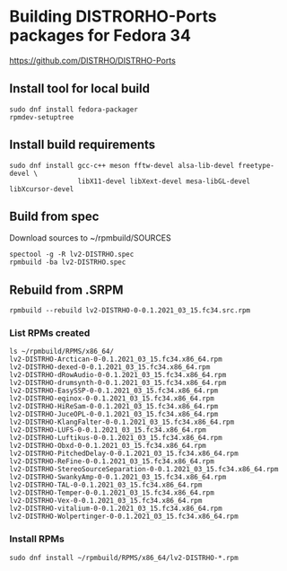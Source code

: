 # Building DISTRORHO-Ports packages for Fedora 34

https://github.com/DISTRHO/DISTRHO-Ports


## Install tool for local build

```
sudo dnf install fedora-packager
rpmdev-setuptree

```

## Install build requirements

```
sudo dnf install gcc-c++ meson fftw-devel alsa-lib-devel freetype-devel \
                 libX11-devel libXext-devel mesa-libGL-devel libXcursor-devel
```

## Build from spec

Download sources to ~/rpmbuild/SOURCES

```
spectool -g -R lv2-DISTRHO.spec
rpmbuild -ba lv2-DISTRHO.spec
```

## Rebuild from .SRPM

```
rpmbuild --rebuild lv2-DISTRHO-0-0.1.2021_03_15.fc34.src.rpm
```

### List RPMs created 
```
ls ~/rpmbuild/RPMS/x86_64/
lv2-DISTRHO-Arctican-0-0.1.2021_03_15.fc34.x86_64.rpm
lv2-DISTRHO-dexed-0-0.1.2021_03_15.fc34.x86_64.rpm
lv2-DISTRHO-dRowAudio-0-0.1.2021_03_15.fc34.x86_64.rpm
lv2-DISTRHO-drumsynth-0-0.1.2021_03_15.fc34.x86_64.rpm
lv2-DISTRHO-EasySSP-0-0.1.2021_03_15.fc34.x86_64.rpm
lv2-DISTRHO-eqinox-0-0.1.2021_03_15.fc34.x86_64.rpm
lv2-DISTRHO-HiReSam-0-0.1.2021_03_15.fc34.x86_64.rpm
lv2-DISTRHO-JuceOPL-0-0.1.2021_03_15.fc34.x86_64.rpm
lv2-DISTRHO-KlangFalter-0-0.1.2021_03_15.fc34.x86_64.rpm
lv2-DISTRHO-LUFS-0-0.1.2021_03_15.fc34.x86_64.rpm
lv2-DISTRHO-Luftikus-0-0.1.2021_03_15.fc34.x86_64.rpm
lv2-DISTRHO-Obxd-0-0.1.2021_03_15.fc34.x86_64.rpm
lv2-DISTRHO-PitchedDelay-0-0.1.2021_03_15.fc34.x86_64.rpm
lv2-DISTRHO-ReFine-0-0.1.2021_03_15.fc34.x86_64.rpm
lv2-DISTRHO-StereoSourceSeparation-0-0.1.2021_03_15.fc34.x86_64.rpm
lv2-DISTRHO-SwankyAmp-0-0.1.2021_03_15.fc34.x86_64.rpm
lv2-DISTRHO-TAL-0-0.1.2021_03_15.fc34.x86_64.rpm
lv2-DISTRHO-Temper-0-0.1.2021_03_15.fc34.x86_64.rpm
lv2-DISTRHO-Vex-0-0.1.2021_03_15.fc34.x86_64.rpm
lv2-DISTRHO-vitalium-0-0.1.2021_03_15.fc34.x86_64.rpm
lv2-DISTRHO-Wolpertinger-0-0.1.2021_03_15.fc34.x86_64.rpm
```

### Install RPMs

```
sudo dnf install ~/rpmbuild/RPMS/x86_64/lv2-DISTRHO-*.rpm
```


